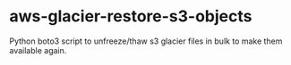 # aws-glacier-restore-s3-objects
Python boto3 script to unfreeze/thaw s3 glacier files in bulk to make them available again.
